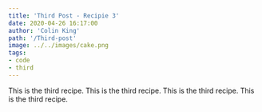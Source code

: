 ```yaml
---
title: 'Third Post - Recipie 3'
date: 2020-04-26 16:17:00
author: 'Colin King'
path: '/Third-post'
image: ../../images/cake.png
tags:
- code
- third
---
```


This is the third recipe.
This is the third recipe.
This is the third recipe.
This is the third recipe.